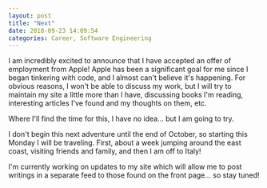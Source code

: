 ```yaml
---
layout: post
title: "Next"
date: 2018-09-23 14:09:54
categories: Career, Software Engineering
---
```


I am incredibly excited to announce that I have accepted an offer of employment from Apple!
Apple has been a significant goal for me since I began tinkering with code, and I almost can't
believe it's happening. For obvious reasons, I won't be able to discuss my work, but I will try to
maintain my site a little more than I have, discussing books I'm reading, interesting articles I've
found and my thoughts on them, etc.

Where I'll find the time for this, I have no idea... but I am going to try.

I don't begin this next adventure until the end of October, so starting this Monday I will be
traveling. First, about a week jumping around the east coast, visiting friends and family, and then
I am off to Italy!

I'm currently working on updates to my site which will allow me to post writings in a separate
feed to those found on the front page... so stay tuned!

[//]: # 'External Links'
